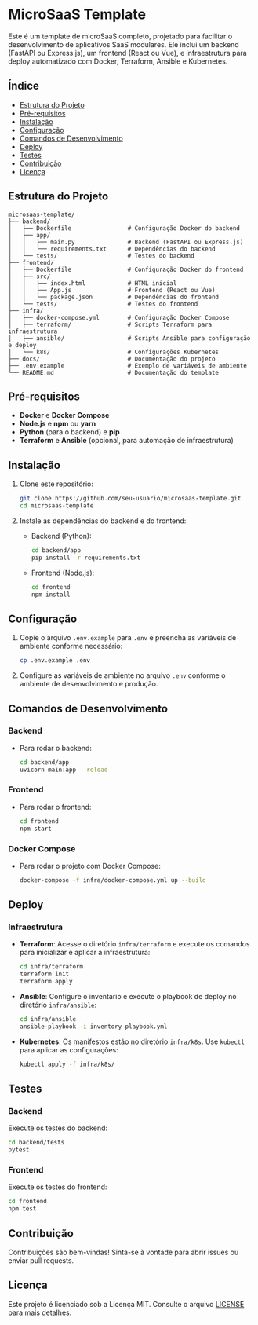 # MicroSaaS Template

Este é um template de microSaaS completo, projetado para facilitar o desenvolvimento de aplicativos SaaS modulares. Ele inclui um backend (FastAPI ou Express.js), um frontend (React ou Vue), e infraestrutura para deploy automatizado com Docker, Terraform, Ansible e Kubernetes.

## Índice

- [Estrutura do Projeto](#estrutura-do-projeto)
- [Pré-requisitos](#pré-requisitos)
- [Instalação](#instalação)
- [Configuração](#configuração)
- [Comandos de Desenvolvimento](#comandos-de-desenvolvimento)
- [Deploy](#deploy)
- [Testes](#testes)
- [Contribuição](#contribuição)
- [Licença](#licença)

## Estrutura do Projeto

```plaintext
microsaas-template/
├── backend/
│   ├── Dockerfile                # Configuração Docker do backend
│   ├── app/
│   │   ├── main.py               # Backend (FastAPI ou Express.js)
│   │   └── requirements.txt      # Dependências do backend
│   └── tests/                    # Testes do backend
├── frontend/
│   ├── Dockerfile                # Configuração Docker do frontend
│   ├── src/
│   │   ├── index.html            # HTML inicial
│   │   ├── App.js                # Frontend (React ou Vue)
│   │   └── package.json          # Dependências do frontend
│   └── tests/                    # Testes do frontend
├── infra/
│   ├── docker-compose.yml        # Configuração Docker Compose
│   ├── terraform/                # Scripts Terraform para infraestrutura
│   ├── ansible/                  # Scripts Ansible para configuração e deploy
│   └── k8s/                      # Configurações Kubernetes
├── docs/                         # Documentação do projeto
├── .env.example                  # Exemplo de variáveis de ambiente
└── README.md                     # Documentação do template
```

## Pré-requisitos

- **Docker** e **Docker Compose**
- **Node.js** e **npm** ou **yarn**
- **Python** (para o backend) e **pip**
- **Terraform** e **Ansible** (opcional, para automação de infraestrutura)

## Instalação

1. Clone este repositório:

   ```bash
   git clone https://github.com/seu-usuario/microsaas-template.git
   cd microsaas-template
   ```

2. Instale as dependências do backend e do frontend:

   - Backend (Python):

     ```bash
     cd backend/app
     pip install -r requirements.txt
     ```

   - Frontend (Node.js):

     ```bash
     cd frontend
     npm install
     ```

## Configuração

1. Copie o arquivo `.env.example` para `.env` e preencha as variáveis de ambiente conforme necessário:

   ```bash
   cp .env.example .env
   ```

2. Configure as variáveis de ambiente no arquivo `.env` conforme o ambiente de desenvolvimento e produção.

## Comandos de Desenvolvimento

### Backend

- Para rodar o backend:

  ```bash
  cd backend/app
  uvicorn main:app --reload
  ```

### Frontend

- Para rodar o frontend:

  ```bash
  cd frontend
  npm start
  ```

### Docker Compose

- Para rodar o projeto com Docker Compose:

  ```bash
  docker-compose -f infra/docker-compose.yml up --build
  ```

## Deploy

### Infraestrutura

- **Terraform**: Acesse o diretório `infra/terraform` e execute os comandos para inicializar e aplicar a infraestrutura:

  ```bash
  cd infra/terraform
  terraform init
  terraform apply
  ```

- **Ansible**: Configure o inventário e execute o playbook de deploy no diretório `infra/ansible`:

  ```bash
  cd infra/ansible
  ansible-playbook -i inventory playbook.yml
  ```

- **Kubernetes**: Os manifestos estão no diretório `infra/k8s`. Use `kubectl` para aplicar as configurações:

  ```bash
  kubectl apply -f infra/k8s/
  ```

## Testes

### Backend

Execute os testes do backend:

```bash
cd backend/tests
pytest
```

### Frontend

Execute os testes do frontend:

```bash
cd frontend
npm test
```

## Contribuição

Contribuições são bem-vindas! Sinta-se à vontade para abrir issues ou enviar pull requests.

## Licença

Este projeto é licenciado sob a Licença MIT. Consulte o arquivo [LICENSE](LICENSE) para mais detalhes.
